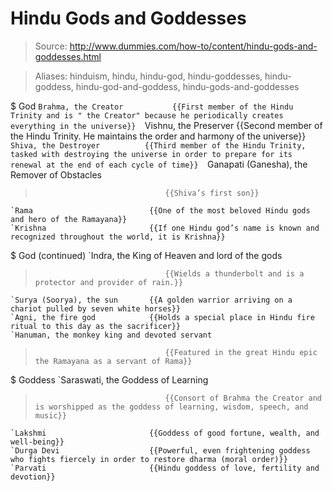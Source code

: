 # Hindu Gods and Goddesses

> Source: http://www.dummies.com/how-to/content/hindu-gods-and-goddesses.html

> Aliases: hinduism, hindu, hindu-god, hindu-goddesses, hindu-goddess, hindu-god-and-goddess, hindu-gods-and-goddesses

$ God
    `Brahma, the Creator           {{First member of the Hindu Trinity and is " the Creator" because he periodically creates everything in the universe}} 
    `Vishnu, the Preserver         {{Second member of the Hindu Trinity. He maintains the order and harmony of the universe}} 
    `Shiva, the Destroyer          {{Third member of the Hindu Trinity, tasked with destroying the universe in order to prepare for its renewal at the end of each cycle of time}} 
    `Ganapati (Ganesha), the Remover of Obstacles
>                                  {{Shiva’s first son}} 
    `Rama                          {{One of the most beloved Hindu gods and hero of the Ramayana}} 
    `Krishna                       {{If one Hindu god’s name is known and recognized throughout the world, it is Krishna}} 

$ God (continued)
    `Indra, the King of Heaven and lord of the gods
>                                  {{Wields a thunderbolt and is a protector and provider of rain.}} 
    `Surya (Soorya), the sun       {{A golden warrior arriving on a chariot pulled by seven white horses}} 
    `Agni, the fire god            {{Holds a special place in Hindu fire ritual to this day as the sacrificer}} 
    `Hanuman, the monkey king and devoted servant
>                                  {{Featured in the great Hindu epic the Ramayana as a servant of Rama}} 

$ Goddess
    `Saraswati, the Goddess of Learning
>                                  {{Consort of Brahma the Creator and is worshipped as the goddess of learning, wisdom, speech, and music}} 
    `Lakshmi                       {{Goddess of good fortune, wealth, and well-being}} 
    `Durga Devi                    {{Powerful, even frightening goddess who fights fiercely in order to restore dharma (moral order)}} 
    `Parvati                       {{Hindu goddess of love, fertility and devotion}} 

